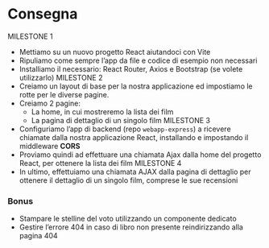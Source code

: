 # Consegna
MILESTONE 1
- Mettiamo su un nuovo progetto React aiutandoci con Vite
- Ripuliamo come sempre l’app da file e codice di esempio non necessari
- Installiamo il necessario: React Router, Axios e Bootstrap (se volete utilizzarlo)
MILESTONE 2
- Creiamo un layout di base per la nostra applicazione ed impostiamo le rotte per le diverse pagine.
- Creiamo 2 pagine:
    - La home, in cui mostreremo la lista dei film
    - La pagina di dettaglio di un singolo film
MILESTONE 3
- Configuriamo l’app di backend (repo `webapp-express`) a ricevere chiamate dalla nostra applicazione React, installando e impostando il middleware **CORS**
- Proviamo quindi ad effettuare una chiamata Ajax dalla home del progetto React, per ottenere la lista dei film
MILESTONE 4
- In ultimo, effettuiamo una chiamata AJAX dalla pagina di dettaglio per ottenere il dettaglio di un singolo film, comprese le sue recensioni
### Bonus
- Stampare le stelline del voto utilizzando un componente dedicato
- Gestire l’errore 404 in caso di libro non presente reindirizzando alla pagina 404